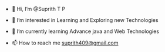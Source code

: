 - 👋 Hi, I’m @Suprith T P
- 👀 I’m interested in Learning and Exploring new Technologies 
- 🌱 I’m currently learning Advance java and Web Technologies

- 📫 How to reach me suprith409@gmail.com

<!---
SuprithTP/SuprithTP is a ✨ special ✨ repository because its `README.md` (this file) appears on your GitHub profile.
You can click the Preview link to take a look at your changes.
--->

